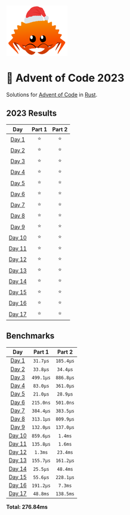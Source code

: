 <img src="./.assets/christmas_ferris.png" width="164">

# 🎄 Advent of Code 2023

Solutions for [Advent of Code](https://adventofcode.com/) in [Rust](https://www.rust-lang.org/).

<!--- advent_readme_stars table --->
## 2023 Results

| Day | Part 1 | Part 2 |
| :---: | :---: | :---: |
| [Day 1](https://adventofcode.com/2023/day/1) | ⭐ | ⭐ |
| [Day 2](https://adventofcode.com/2023/day/2) | ⭐ | ⭐ |
| [Day 3](https://adventofcode.com/2023/day/3) | ⭐ | ⭐ |
| [Day 4](https://adventofcode.com/2023/day/4) | ⭐ | ⭐ |
| [Day 5](https://adventofcode.com/2023/day/5) | ⭐ | ⭐ |
| [Day 6](https://adventofcode.com/2023/day/6) | ⭐ | ⭐ |
| [Day 7](https://adventofcode.com/2023/day/7) | ⭐ | ⭐ |
| [Day 8](https://adventofcode.com/2023/day/8) | ⭐ | ⭐ |
| [Day 9](https://adventofcode.com/2023/day/9) | ⭐ | ⭐ |
| [Day 10](https://adventofcode.com/2023/day/10) | ⭐ | ⭐ |
| [Day 11](https://adventofcode.com/2023/day/11) | ⭐ | ⭐ |
| [Day 12](https://adventofcode.com/2023/day/12) | ⭐ | ⭐ |
| [Day 13](https://adventofcode.com/2023/day/13) | ⭐ | ⭐ |
| [Day 14](https://adventofcode.com/2023/day/14) | ⭐ | ⭐ |
| [Day 15](https://adventofcode.com/2023/day/15) | ⭐ | ⭐ |
| [Day 16](https://adventofcode.com/2023/day/16) | ⭐ | ⭐ |
| [Day 17](https://adventofcode.com/2023/day/17) | ⭐ | ⭐ |
<!--- advent_readme_stars table --->

<!--- benchmarking table --->
## Benchmarks

| Day | Part 1 | Part 2 |
| :---: | :---: | :---:  |
| [Day 1](./src/bin/01.rs) | `31.7µs` | `185.4µs` |
| [Day 2](./src/bin/02.rs) | `33.8µs` | `34.4µs` |
| [Day 3](./src/bin/03.rs) | `499.1µs` | `886.8µs` |
| [Day 4](./src/bin/04.rs) | `83.0µs` | `361.0µs` |
| [Day 5](./src/bin/05.rs) | `21.0µs` | `28.9µs` |
| [Day 6](./src/bin/06.rs) | `215.0ns` | `501.0ns` |
| [Day 7](./src/bin/07.rs) | `384.4µs` | `383.5µs` |
| [Day 8](./src/bin/08.rs) | `313.1µs` | `809.9µs` |
| [Day 9](./src/bin/09.rs) | `132.0µs` | `137.0µs` |
| [Day 10](./src/bin/10.rs) | `859.6µs` | `1.4ms` |
| [Day 11](./src/bin/11.rs) | `135.8µs` | `1.6ms` |
| [Day 12](./src/bin/12.rs) | `1.3ms` | `23.4ms` |
| [Day 13](./src/bin/13.rs) | `155.7µs` | `161.2µs` |
| [Day 14](./src/bin/14.rs) | `25.5µs` | `48.4ms` |
| [Day 15](./src/bin/15.rs) | `55.6µs` | `228.1µs` |
| [Day 16](./src/bin/16.rs) | `191.2µs` | `7.3ms` |
| [Day 17](./src/bin/17.rs) | `48.8ms` | `138.5ms` |

**Total: 276.84ms**
<!--- benchmarking table --->

